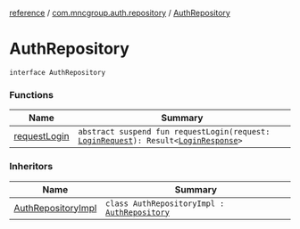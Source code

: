 [reference](../../index.md) / [com.mncgroup.auth.repository](../index.md) / [AuthRepository](./index.md)

# AuthRepository

`interface AuthRepository`

### Functions

| Name | Summary |
|---|---|
| [requestLogin](request-login.md) | `abstract suspend fun requestLogin(request: `[`LoginRequest`](../../com.mncgroup.auth.model/-login-request/index.md)`): Result<`[`LoginResponse`](../../com.mncgroup.auth.model/-login-response/index.md)`>` |

### Inheritors

| Name | Summary |
|---|---|
| [AuthRepositoryImpl](../-auth-repository-impl/index.md) | `class AuthRepositoryImpl : `[`AuthRepository`](./index.md) |
